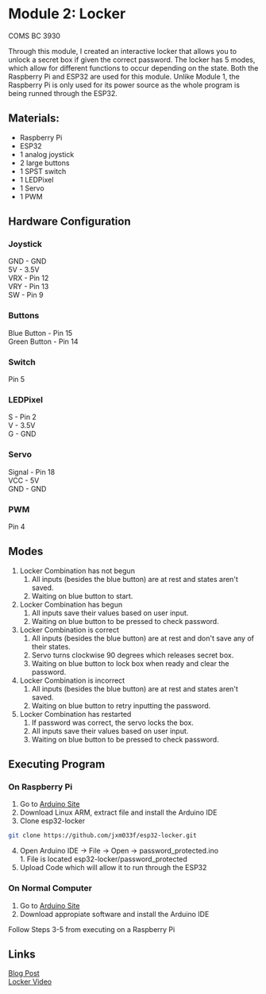 # Module 2: Locker
COMS BC 3930

Through this module, I created an interactive locker that allows you to unlock a secret box if given the correct password. The locker has 5 modes, which allow for different functions to occur depending on the state. Both the Raspberry Pi and ESP32 are used for this module. Unlike Module 1, the Raspberry Pi is only used for its power source as the whole program is being runned through the ESP32.

## Materials:
- Raspberry Pi
- ESP32
- 1 analog joystick
- 2 large buttons
- 1 SPST switch
- 1 LEDPixel
- 1 Servo
- 1 PWM

## Hardware Configuration
### Joystick
GND - GND <br />
5V  - 3.5V <br />
VRX - Pin 12 <br />
VRY - Pin 13 <br />
SW  - Pin 9 <br />

### Buttons
Blue Button  - Pin 15 <br />
Green Button - Pin 14 <br />

### Switch
Pin 5

### LEDPixel
S - Pin 2 <br />
V - 3.5V <br />
G - GND <br />

### Servo
Signal - Pin 18 <br />
VCC    - 5V <br />
GND    - GND <br />

### PWM
Pin 4

## Modes
1. Locker Combination has not begun
    1. All inputs (besides the blue button) are at rest and states aren't saved.
    2. Waiting on blue button to start.
2. Locker Combination has begun
    1. All inputs save their values based on user input.
    2. Waiting on blue button to be pressed to check password.
3. Locker Combination is correct
    1. All inputs (besides the blue button) are at rest and don't save any of their states.
    2. Servo turns clockwise 90 degrees which releases secret box.
    3. Waiting on blue button to lock box when ready and clear the password.
4. Locker Combination is incorrect
    1. All inputs (besides the blue button) are at rest and states aren't saved.
    2. Waiting on blue button to retry inputting the password.
5. Locker Combination has restarted
    1. If password was correct, the servo locks the box.
    2. All inputs save their values based on user input.
    3. Waiting on blue button to be pressed to check password.

## Executing Program
### On Raspberry Pi
1. Go to [Arduino Site](https://www.arduino.cc/en/software)
2. Download Linux ARM, extract file and install the Arduino IDE
3. Clone esp32-locker
```bash
git clone https://github.com/jxm033f/esp32-locker.git
```
4. Open Arduino IDE -> File -> Open -> password_protected.ino <br />
        1. File is located esp32-locker/password_protected
5. Upload Code which will allow it to run through the ESP32

### On Normal Computer
1. Go to [Arduino Site](https://www.arduino.cc/en/software)
2. Download appropiate software and install the Arduino IDE

Follow Steps 3-5 from executing on a Raspberry Pi

## Links
[Blog Post](http://edblogs.columbia.edu/comsx3930-001-2021-1/2021/03/01/module-2-secret-locker/) <br />
[Locker Video](https://youtu.be/M6yTO8w6JTk) <br />
